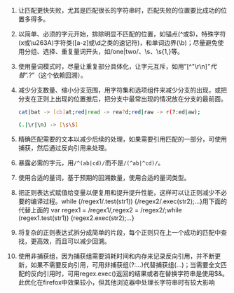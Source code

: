 1. 让匹配更快失败，尤其是匹配很长的字符串时，匹配失败的位置要比成功的位置多得多。

2. 以简单、必须的字元开始，排除明显不匹配的位置，如锚点(^或$)，特殊字符(x或\u263A)字符类([a-z]或\d之类的速记符)，和单词边界(\b)；尽量避免使用分组、选择、重复量词开头，如/one|two/、\s、\s{1,}等。
3. 使用量词模式时，尽量让重复部分具体化，让字元互斥，如用”[^"\r\n]*”代替”.*?”（这个依赖回溯）。

4. 减少分支数量、缩小分支范围，用字符集和选项组件来减少分支的出现，或把分支在正则上出现的位置推后，把分支中最常出现的情况放在分支的最前面。

   ```bash
   cat|bat -> [cb]at;red|read -> rea?d;red|raw -> r(?:ed|aw); 
   
   (.|\r|\n) -> [\s\S]
   ```

5. 精确匹配需要的文本以减少后续的处理，如果需要引用匹配的一部分，可使用捕获，然后通过反向引用来处理。
6. 暴露必需的字元，用`/^(ab|cd)/`而不是`/(^ab|^cd)/`。
7. 使用合适的量词，基于预期的回溯数量，使用合适的量词类型。
8. 把正则表达式赋值给变量以便复用和提升提升性能，这样可以让正则减少不必要的编译过程。while (/regex1/.test(str1)) {/regex2/.exec(str2);…}用下面的代替上面的   var regex1 = /regex1/,regex2 = /regex2/;while (regex1.test(str1)) {regex2.exec(str2);…}
9. 将复杂的正则表达式拆分成简单的片段，每个正则只在上一个成功的匹配中查找，更高效，而且可以减少回溯。
10. 使用非捕获组，因为捕获组需要消耗时间和内存来记录反向引用，并不断更新，如果不需要反向引用，可用非捕获组(?:…)代替捕获组(…)；当需要全文匹配的反向引用时，可用regex.exec()返回的结果或者在替换字符串是使用$&。   此优化在firefox中效果较小，但其他浏览器中处理长字符串时有较大影响